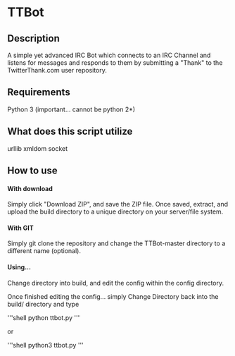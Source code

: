 TTBot
=====

Description
-----

A simple yet advanced IRC Bot which connects to an IRC Channel and listens for messages and responds to them by submitting a "Thank" to the TwitterThank.com user repository.

Requirements
-----
Python 3 (important... cannot be python 2*)

What does this script utilize
----
urllib
xmldom
socket

How to use
-----

#### With download

Simply click "Download ZIP", and save the ZIP file. Once saved, extract, and upload the build directory to a unique directory on your server/file system.

#### With GIT

Simply git clone the repository and change the TTBot-master directory to a different name (optional).

#### Using...

Change directory into build, and edit the config within the config directory.

Once finished editing the config... simply Change Directory back into the build/ directory and type

'''shell
python ttbot.py
'''

or

'''shell
python3 ttbot.py
'''


